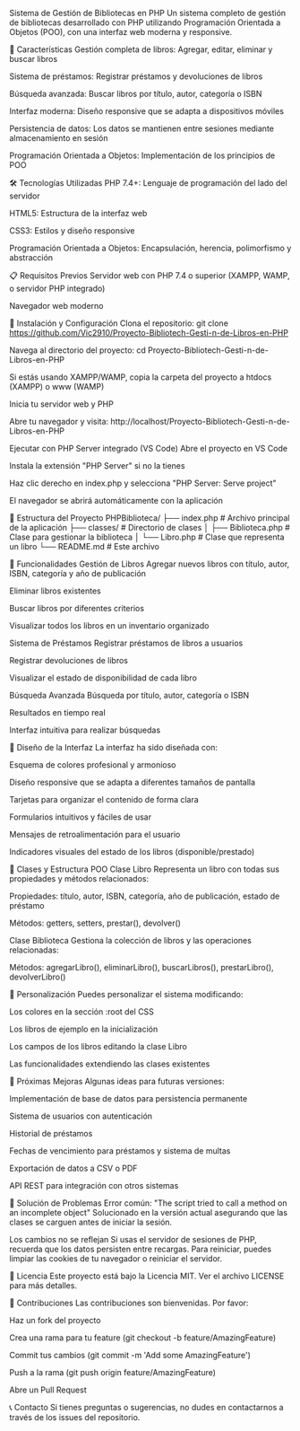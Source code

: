 Sistema de Gestión de Bibliotecas en PHP
Un sistema completo de gestión de bibliotecas desarrollado con PHP utilizando Programación Orientada a Objetos (POO), con una interfaz web moderna y responsive.

🚀 Características
Gestión completa de libros: Agregar, editar, eliminar y buscar libros

Sistema de préstamos: Registrar préstamos y devoluciones de libros

Búsqueda avanzada: Buscar libros por título, autor, categoría o ISBN

Interfaz moderna: Diseño responsive que se adapta a dispositivos móviles

Persistencia de datos: Los datos se mantienen entre sesiones mediante almacenamiento en sesión

Programación Orientada a Objetos: Implementación de los principios de POO

🛠️ Tecnologías Utilizadas
PHP 7.4+: Lenguaje de programación del lado del servidor

HTML5: Estructura de la interfaz web

CSS3: Estilos y diseño responsive

Programación Orientada a Objetos: Encapsulación, herencia, polimorfismo y abstracción

📋 Requisitos Previos
Servidor web con PHP 7.4 o superior (XAMPP, WAMP, o servidor PHP integrado)

Navegador web moderno

🚀 Instalación y Configuración
Clona el repositorio: 
git clone https://github.com/Vic2910/Proyecto-Bibliotech-Gesti-n-de-Libros-en-PHP

Navega al directorio del proyecto:
cd Proyecto-Bibliotech-Gesti-n-de-Libros-en-PHP

Si estás usando XAMPP/WAMP, copia la carpeta del proyecto a htdocs (XAMPP) o www (WAMP)

Inicia tu servidor web y PHP

Abre tu navegador y visita:
http://localhost/Proyecto-Bibliotech-Gesti-n-de-Libros-en-PHP

Ejecutar con PHP Server integrado (VS Code)
Abre el proyecto en VS Code

Instala la extensión "PHP Server" si no la tienes

Haz clic derecho en index.php y selecciona "PHP Server: Serve project"

El navegador se abrirá automáticamente con la aplicación

📖 Estructura del Proyecto
PHPBiblioteca/
├── index.php              # Archivo principal de la aplicación
├── classes/               # Directorio de clases
│   ├── Biblioteca.php     # Clase para gestionar la biblioteca
│   └── Libro.php          # Clase que representa un libro
└── README.md              # Este archivo

🎯 Funcionalidades
Gestión de Libros
Agregar nuevos libros con título, autor, ISBN, categoría y año de publicación

Eliminar libros existentes

Buscar libros por diferentes criterios

Visualizar todos los libros en un inventario organizado

Sistema de Préstamos
Registrar préstamos de libros a usuarios

Registrar devoluciones de libros

Visualizar el estado de disponibilidad de cada libro

Búsqueda Avanzada
Búsqueda por título, autor, categoría o ISBN

Resultados en tiempo real

Interfaz intuitiva para realizar búsquedas

🎨 Diseño de la Interfaz
La interfaz ha sido diseñada con:

Esquema de colores profesional y armonioso

Diseño responsive que se adapta a diferentes tamaños de pantalla

Tarjetas para organizar el contenido de forma clara

Formularios intuitivos y fáciles de usar

Mensajes de retroalimentación para el usuario

Indicadores visuales del estado de los libros (disponible/prestado)

🧩 Clases y Estructura POO
Clase Libro
Representa un libro con todas sus propiedades y métodos relacionados:

Propiedades: título, autor, ISBN, categoría, año de publicación, estado de préstamo

Métodos: getters, setters, prestar(), devolver()

Clase Biblioteca
Gestiona la colección de libros y las operaciones relacionadas:

Métodos: agregarLibro(), eliminarLibro(), buscarLibros(), prestarLibro(), devolverLibro()

🔧 Personalización
Puedes personalizar el sistema modificando:

Los colores en la sección :root del CSS

Los libros de ejemplo en la inicialización

Los campos de los libros editando la clase Libro

Las funcionalidades extendiendo las clases existentes

📝 Próximas Mejoras
Algunas ideas para futuras versiones:

Implementación de base de datos para persistencia permanente

Sistema de usuarios con autenticación

Historial de préstamos

Fechas de vencimiento para préstamos y sistema de multas

Exportación de datos a CSV o PDF

API REST para integración con otros sistemas

🐛 Solución de Problemas
Error común: "The script tried to call a method on an incomplete object"
Solucionado en la versión actual asegurando que las clases se carguen antes de iniciar la sesión.

Los cambios no se reflejan
Si usas el servidor de sesiones de PHP, recuerda que los datos persisten entre recargas. Para reiniciar, puedes limpiar las cookies de tu navegador o reiniciar el servidor.

📄 Licencia
Este proyecto está bajo la Licencia MIT. Ver el archivo LICENSE para más detalles.

👥 Contribuciones
Las contribuciones son bienvenidas. Por favor:

Haz un fork del proyecto

Crea una rama para tu feature (git checkout -b feature/AmazingFeature)

Commit tus cambios (git commit -m 'Add some AmazingFeature')

Push a la rama (git push origin feature/AmazingFeature)

Abre un Pull Request

📞 Contacto
Si tienes preguntas o sugerencias, no dudes en contactarnos a través de los issues del repositorio.
